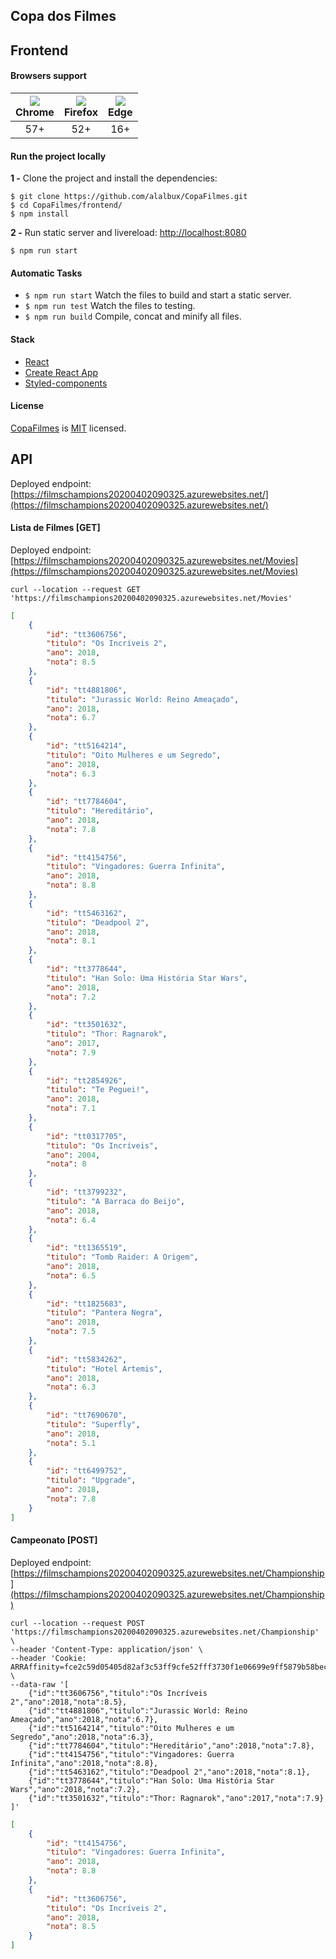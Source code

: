 ## Copa dos Filmes

## Frontend

#### Browsers support

| ![](https://www.w3schools.com/images/compatible_chrome.gif)<br>Chrome | ![](https://www.w3schools.com/images/compatible_firefox.gif)<br>Firefox | ![](https://www.w3schools.com/images/compatible_edge.gif)<br>Edge |
| :-------------------------------------------------------------------: | :---------------------------------------------------------------------: | :---------------------------------------------------------------: |
|                                  57+                                  |                                   52+                                   |                                16+                                |

#### Run the project locally

**1 -** Clone the project and install the dependencies:

```
$ git clone https://github.com/alalbux/CopaFilmes.git
$ cd CopaFilmes/frontend/
$ npm install
```

**2 -** Run static server and livereload:
[http://localhost:8080](http://localhost:8080)

```
$ npm run start
```

#### Automatic Tasks

- `$ npm run start` Watch the files to build and start a static server.
- `$ npm run test` Watch the files to testing.
- `$ npm run build` Compile, concat and minify all files.


#### Stack
- [React](https://github.com/facebook/react)
- [Create React App](https://github.com/facebook/create-react-app)
- [Styled-components](https://www.styled-components.com/)


#### License

[CopaFilmes]() is [MIT](LICENSE) licensed.


## API

Deployed endpoint: [https://filmschampions20200402090325.azurewebsites.net/](https://filmschampions20200402090325.azurewebsites.net/)


#### Lista de Filmes [GET]
Deployed endpoint: [https://filmschampions20200402090325.azurewebsites.net/Movies](https://filmschampions20200402090325.azurewebsites.net/Movies)

```shell
curl --location --request GET 'https://filmschampions20200402090325.azurewebsites.net/Movies'
```

```json
[
    {
        "id": "tt3606756",
        "titulo": "Os Incríveis 2",
        "ano": 2018,
        "nota": 8.5
    },
    {
        "id": "tt4881806",
        "titulo": "Jurassic World: Reino Ameaçado",
        "ano": 2018,
        "nota": 6.7
    },
    {
        "id": "tt5164214",
        "titulo": "Oito Mulheres e um Segredo",
        "ano": 2018,
        "nota": 6.3
    },
    {
        "id": "tt7784604",
        "titulo": "Hereditário",
        "ano": 2018,
        "nota": 7.8
    },
    {
        "id": "tt4154756",
        "titulo": "Vingadores: Guerra Infinita",
        "ano": 2018,
        "nota": 8.8
    },
    {
        "id": "tt5463162",
        "titulo": "Deadpool 2",
        "ano": 2018,
        "nota": 8.1
    },
    {
        "id": "tt3778644",
        "titulo": "Han Solo: Uma História Star Wars",
        "ano": 2018,
        "nota": 7.2
    },
    {
        "id": "tt3501632",
        "titulo": "Thor: Ragnarok",
        "ano": 2017,
        "nota": 7.9
    },
    {
        "id": "tt2854926",
        "titulo": "Te Peguei!",
        "ano": 2018,
        "nota": 7.1
    },
    {
        "id": "tt0317705",
        "titulo": "Os Incríveis",
        "ano": 2004,
        "nota": 8
    },
    {
        "id": "tt3799232",
        "titulo": "A Barraca do Beijo",
        "ano": 2018,
        "nota": 6.4
    },
    {
        "id": "tt1365519",
        "titulo": "Tomb Raider: A Origem",
        "ano": 2018,
        "nota": 6.5
    },
    {
        "id": "tt1825683",
        "titulo": "Pantera Negra",
        "ano": 2018,
        "nota": 7.5
    },
    {
        "id": "tt5834262",
        "titulo": "Hotel Artemis",
        "ano": 2018,
        "nota": 6.3
    },
    {
        "id": "tt7690670",
        "titulo": "Superfly",
        "ano": 2018,
        "nota": 5.1
    },
    {
        "id": "tt6499752",
        "titulo": "Upgrade",
        "ano": 2018,
        "nota": 7.8
    }
]
```



#### Campeonato [POST]

Deployed endpoint: [https://filmschampions20200402090325.azurewebsites.net/Championship](https://filmschampions20200402090325.azurewebsites.net/Championship)


```shell
curl --location --request POST 'https://filmschampions20200402090325.azurewebsites.net/Championship' \
--header 'Content-Type: application/json' \
--header 'Cookie: ARRAffinity=fce2c59d05405d82af3c53ff9cfe52fff3730f1e06699e9ff5879b58bec61369' \
--data-raw '[
	{"id":"tt3606756","titulo":"Os Incríveis 2","ano":2018,"nota":8.5},
	{"id":"tt4881806","titulo":"Jurassic World: Reino Ameaçado","ano":2018,"nota":6.7},
	{"id":"tt5164214","titulo":"Oito Mulheres e um Segredo","ano":2018,"nota":6.3},
	{"id":"tt7784604","titulo":"Hereditário","ano":2018,"nota":7.8},
	{"id":"tt4154756","titulo":"Vingadores: Guerra Infinita","ano":2018,"nota":8.8},
	{"id":"tt5463162","titulo":"Deadpool 2","ano":2018,"nota":8.1},
	{"id":"tt3778644","titulo":"Han Solo: Uma História Star Wars","ano":2018,"nota":7.2},
	{"id":"tt3501632","titulo":"Thor: Ragnarok","ano":2017,"nota":7.9}
]'
```


```json
[
    {
        "id": "tt4154756",
        "titulo": "Vingadores: Guerra Infinita",
        "ano": 2018,
        "nota": 8.8
    },
    {
        "id": "tt3606756",
        "titulo": "Os Incríveis 2",
        "ano": 2018,
        "nota": 8.5
    }
]
```
